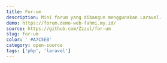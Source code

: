 ```yaml
---
title: For-um
description: Mini forum yang dibangun menggunakan Laravel.
demo: https://forum.demo-web-fahmi.my.id/
source: https://github.com/Zzzul/for-um
slug: for-um
color: ' #A7C5EB'
category: open-source
tags: ['php', 'laravel']
---
```

